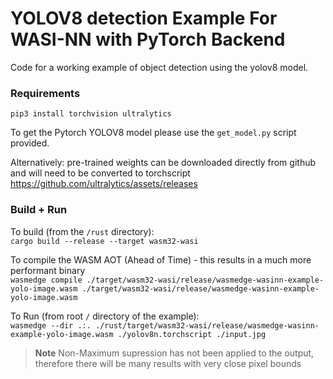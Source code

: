 # YOLOV8 detection Example For WASI-NN with PyTorch Backend

Code for a working example of object detection using the yolov8 model. 

### Requirements 

`pip3 install torchvision ultralytics`  

To get the Pytorch YOLOV8 model please use the `get_model.py` script provided. 

Alternatively: pre-trained weights can be downloaded directly from github and will need to be converted to torchscript
https://github.com/ultralytics/assets/releases

### Build + Run

To build (from the `/rust` directory):  
`cargo build --release --target wasm32-wasi`

To compile the WASM AOT (Ahead of Time) - this results in a much more performant binary  
`
wasmedge compile ./target/wasm32-wasi/release/wasmedge-wasinn-example-yolo-image.wasm ./target/wasm32-wasi/release/wasmedge-wasinn-example-yolo-image.wasm
`

To Run (from root `/` directory of the example):  
`
wasmedge --dir .:. ./rust/target/wasm32-wasi/release/wasmedge-wasinn-example-yolo-image.wasm ./yolov8n.torchscript ./input.jpg
`

> **Note**
> Non-Maximum supression has not been applied to the output, therefore there will be many results with very close pixel bounds